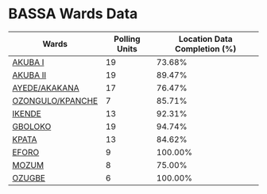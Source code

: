 
# BASSA Wards Data

| Wards | Polling Units | Location Data Completion (%) |
| ---- | ----- | ------- |
| [AKUBA  I](./wards/5453-akuba-i) | 19 | 73.68% |
| [AKUBA  II](./wards/5454-akuba-ii) | 19 | 89.47% |
| [AYEDE/AKAKANA](./wards/5455-ayede/akakana) | 17 | 76.47% |
| [OZONGULO/KPANCHE](./wards/5456-ozongulo/kpanche) | 7 | 85.71% |
| [IKENDE](./wards/5457-ikende) | 13 | 92.31% |
| [GBOLOKO](./wards/5458-gboloko) | 19 | 94.74% |
| [KPATA](./wards/5459-kpata) | 13 | 84.62% |
| [EFORO](./wards/5460-eforo) | 9 | 100.00% |
| [MOZUM](./wards/5461-mozum) | 8 | 75.00% |
| [OZUGBE](./wards/5462-ozugbe) | 6 | 100.00% |




